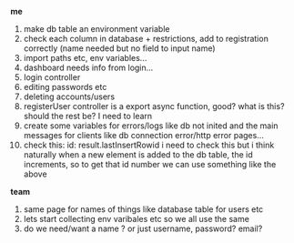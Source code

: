 
**me**
1) make db table an environment variable
2) check each column in database + restrictions, add to registration correctly (name needed but no field to input name)
3) import paths etc, env variables...
5) dashboard needs info from login...
4) login controller
6) editing passwords etc
7) deleting accounts/users
8) registerUser controller is a export async function, good?
	what is this? should the rest be? I need to learn
9) create some variables for errors/logs like db not inited
	and the main messages for clients like db connection error/http error pages...
10) check this: id: result.lastInsertRowid
	i need to check this but i think naturally when a new element is added to the db table, the id increments, so to get that id number we can use something like the above


**team**
1) same page for names of things like database table for users etc
2) lets start collecting env varibales etc so we all use the same
3) do we need/want a name ? or just username, password? email?